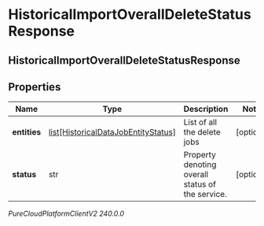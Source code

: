 # HistoricalImportOverallDeleteStatusResponse

## HistoricalImportOverallDeleteStatusResponse

## Properties

|Name | Type | Description | Notes|
|------------ | ------------- | ------------- | -------------|
| **entities** | [list[HistoricalDataJobEntityStatus]](HistoricalDataJobEntityStatus) | List of all the delete jobs | [optional] |
| **status** | str | Property denoting overall status of the service. | [optional] |



_PureCloudPlatformClientV2 240.0.0_
